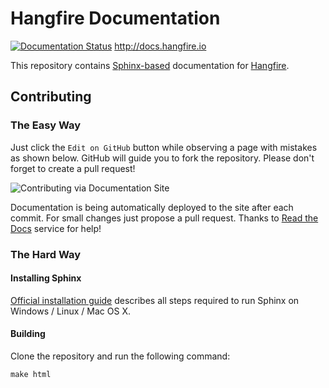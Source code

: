# Hangfire Documentation

[![Documentation Status](https://readthedocs.org/projects/hangfire/badge/?version=latest)](https://readthedocs.org/projects/hangfire/?badge=latest) http://docs.hangfire.io

This repository contains [Sphinx-based](http://sphinx-doc.org) documentation for [Hangfire](http://hangfire.io).

Contributing
-------------

### The Easy Way

Just click the `Edit on GitHub` button while observing a page with mistakes as shown below. GitHub will guide you to fork the repository. Please don't forget to create a pull request!

![Contributing via Documentation Site](https://raw.githubusercontent.com/HangfireIO/Hangfire-Documentation/master/contributing.png)

Documentation is being automatically deployed to the site after each commit. For small changes just propose a pull request. Thanks to [Read the Docs](https://readthedocs.org) service for help!

### The Hard Way

#### Installing Sphinx

[Official installation guide](http://sphinx-doc.org/latest/install.html) describes all steps 
required to run Sphinx on Windows / Linux / Mac OS X.

#### Building

Clone the repository and run the following command:

```
make html
```
